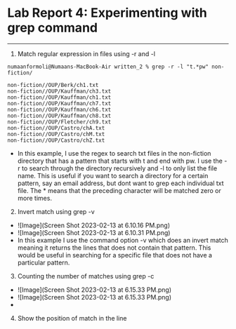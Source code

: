 # Lab Report 4: Experimenting with grep command
---

1. Match regular expression in files using -r and -l

```
numaanformoli@Numaans-MacBook-Air written_2 % grep -r -l "t.*pw" non-fiction/

non-fiction//OUP/Berk/ch1.txt
non-fiction//OUP/Kauffman/ch3.txt
non-fiction//OUP/Kauffman/ch1.txt
non-fiction//OUP/Kauffman/ch7.txt
non-fiction//OUP/Kauffman/ch6.txt
non-fiction//OUP/Kauffman/ch8.txt
non-fiction//OUP/Fletcher/ch9.txt
non-fiction//OUP/Castro/chA.txt
non-fiction//OUP/Castro/chM.txt
non-fiction//OUP/Castro/chZ.txt

```
- In this example, I use the regex to search txt files in the non-fiction directory that has a pattern that starts with t and end with pw. I use the -r to search through the directory recursively and -l to only list the file name. This is useful if you want to search a directory for a certain pattern, say an email address, but dont want to grep each individual txt file. The * means that the preceding character will be matched zero or more times.
 

2. Invert match using grep -v
- ![Image](Screen Shot 2023-02-13 at 6.10.16 PM.png)
- ![Image](Screen Shot 2023-02-13 at 6.10.31 PM.png)
- In this example I use the command option -v which does an invert match meaning it returns the lines that does not contain that pattern. This would be useful in searching for a specific file that does not have a particular pattern.


3. Counting the number of matches using grep -c
- ![Image](Screen Shot 2023-02-13 at 6.15.33 PM.png)
- ![Image](Screen Shot 2023-02-13 at 6.15.33 PM.png)
- 


4. Show the position of match in the line


